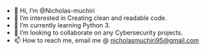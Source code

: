 - 👋 Hi, I’m @Nicholas-muchiri
- 👀 I’m interested in Creating clean and readable code.
- 🌱 I’m currently learning Python 3.
- 💞️ I’m looking to collaborate on any Cybersecurity projects.
- 📫 How to reach me, email me @ nicholasmuchiri95@gmail.com 

<!---
Nicholas-muchiri/Nicholas-muchiri is a ✨ special ✨ repository because its `README.md` (this file) appears on your GitHub profile.
You can click the Preview link to take a look at your changes.
--->
